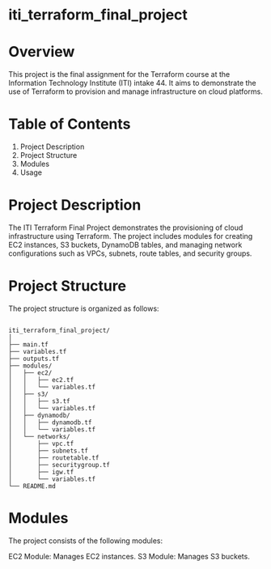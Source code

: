 # iti_terraform_final_project


# Overview

This project is the final assignment for the Terraform course at the Information Technology Institute (ITI) intake 44. It aims to demonstrate the use of Terraform to provision and manage infrastructure on cloud platforms.

# Table of Contents
1. Project Description
2. Project Structure
3. Modules
4. Usage

# Project Description

The ITI Terraform Final Project demonstrates the provisioning of cloud infrastructure using Terraform. The project includes modules for creating EC2 instances, S3 buckets, DynamoDB tables, and managing network configurations such as VPCs, subnets, route tables, and security groups.

# Project Structure

The project structure is organized as follows:
```shell

iti_terraform_final_project/
│
├── main.tf
├── variables.tf
├── outputs.tf
├── modules/
│   ├── ec2/
│   │   ├── ec2.tf
│   │   └── variables.tf
│   ├── s3/
│   │   ├── s3.tf
│   │   └── variables.tf
│   ├── dynamodb/
│   │   ├── dynamodb.tf
│   │   └── variables.tf
│   └── networks/
│       ├── vpc.tf
│       ├── subnets.tf
│       ├── routetable.tf
│       ├── securitygroup.tf
│       ├── igw.tf
│       └── variables.tf
└── README.md
```
# Modules

The project consists of the following modules:

EC2 Module: Manages EC2 instances.
S3 Module: Manages S3 buckets.


